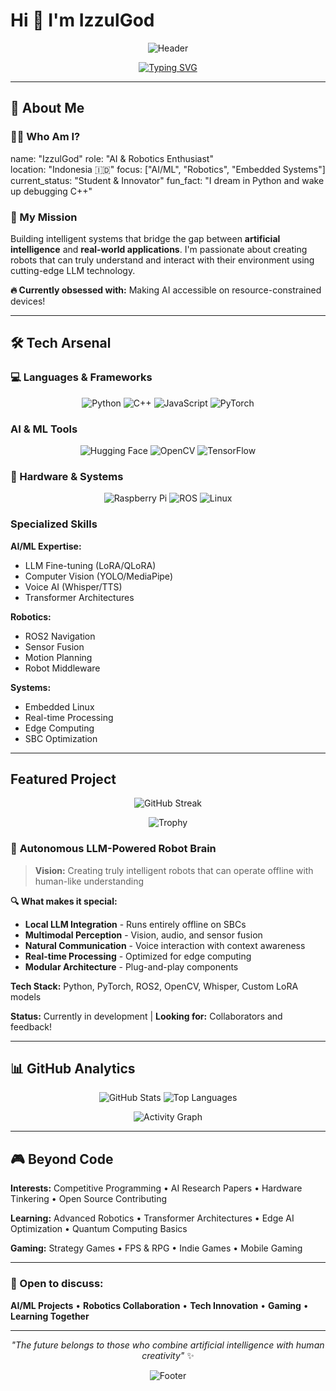 # Hi 👋 I'm **IzzulGod**

<div align="center">
  
![Header](https://capsule-render.vercel.app/api?type=waving&height=200&color=gradient&customColorList=12&section=header&text=IzzulGod&fontColor=fff&fontSize=40&fontAlignY=35&desc=AI%20Enthusiast%20%7C%20Robotics%20Developer&descAlign=50&descAlignY=55&animation=twinkling)

[![Typing SVG](https://readme-typing-svg.herokuapp.com/?font=Fira+Code&size=18&duration=4000&pause=1000&color=58A6FF&center=true&vCenter=true&multiline=true&width=500&height=80&lines=Building+the+future+with+AI+🤖;Passionate+about+LLMs+%26+Robotics+⚡;Always+learning%2C+always+coding+💻)](https://git.io/typing-svg)

</div>

---

## 🌟 About Me

### 👨‍💻 Who Am I?
name: "IzzulGod"
role: "AI & Robotics Enthusiast"  
location: "Indonesia 🇮🇩"
focus: ["AI/ML", "Robotics", "Embedded Systems"]
current_status: "Student & Innovator"
fun_fact: "I dream in Python and wake up debugging C++"

### 🎯 My Mission
Building intelligent systems that bridge the gap between **artificial intelligence** and **real-world applications**. I'm passionate about creating robots that can truly understand and interact with their environment using cutting-edge LLM technology.

**🔥 Currently obsessed with:** Making AI accessible on resource-constrained devices!

---

## 🛠️ Tech Arsenal

### 💻 Languages & Frameworks
<div align="center">

![Python](https://img.shields.io/badge/Python-3776AB?style=for-the-badge&logo=python&logoColor=white)
![C++](https://img.shields.io/badge/C++-00599C?style=for-the-badge&logo=cplusplus&logoColor=white)
![JavaScript](https://img.shields.io/badge/JavaScript-F7DF1E?style=for-the-badge&logo=javascript&logoColor=black)
![PyTorch](https://img.shields.io/badge/PyTorch-EE4C2C?style=for-the-badge&logo=pytorch&logoColor=white)

</div>

###  AI & ML Tools
<div align="center">

![Hugging Face](https://img.shields.io/badge/🤗%20Hugging%20Face-FFD21E?style=for-the-badge)
![OpenCV](https://img.shields.io/badge/OpenCV-27338e?style=for-the-badge&logo=OpenCV&logoColor=white)
![TensorFlow](https://img.shields.io/badge/TensorFlow-FF6F00?style=for-the-badge&logo=tensorflow&logoColor=white)

</div>

### 🔧 Hardware & Systems
<div align="center">

![Raspberry Pi](https://img.shields.io/badge/Raspberry%20Pi-A22846?style=for-the-badge&logo=raspberry-pi&logoColor=white)
![ROS](https://img.shields.io/badge/ROS2-22314E?style=for-the-badge&logo=ros&logoColor=white)
![Linux](https://img.shields.io/badge/Linux-FCC624?style=for-the-badge&logo=linux&logoColor=black)

</div>

###  Specialized Skills

**AI/ML Expertise:**
- LLM Fine-tuning (LoRA/QLoRA)
- Computer Vision (YOLO/MediaPipe) 
- Voice AI (Whisper/TTS)
- Transformer Architectures

**Robotics:**
- ROS2 Navigation
- Sensor Fusion
- Motion Planning
- Robot Middleware

**Systems:**
- Embedded Linux
- Real-time Processing
- Edge Computing
- SBC Optimization

---

##  Featured Project

<div align="center">

![GitHub Streak](https://github-readme-streak-stats.herokuapp.com/?user=IzzulGod&theme=tokyonight&hide_border=true&border_radius=10)

![Trophy](https://github-profile-trophy.vercel.app/?username=IzzulGod&theme=tokyonight&no-frame=true&row=1&column=3)

</div>

### 🤖 **Autonomous LLM-Powered Robot Brain**

> **Vision:** Creating truly intelligent robots that can operate offline with human-like understanding

**🔍 What makes it special:**
- **Local LLM Integration** - Runs entirely offline on SBCs
- **Multimodal Perception** - Vision, audio, and sensor fusion  
- **Natural Communication** - Voice interaction with context awareness
- **Real-time Processing** - Optimized for edge computing
- **Modular Architecture** - Plug-and-play components

**Tech Stack:** Python, PyTorch, ROS2, OpenCV, Whisper, Custom LoRA models

**Status:** Currently in development | **Looking for:** Collaborators and feedback!

---

## 📊 GitHub Analytics

<div align="center">

<picture>
  <source media="(max-width: 600px)" srcset="https://github-readme-stats.vercel.app/api?username=IzzulGod&show_icons=true&theme=tokyonight&include_all_commits=true&count_private=true&hide_border=true&border_radius=10">
  <img src="https://github-readme-stats.vercel.app/api?username=IzzulGod&show_icons=true&theme=tokyonight&include_all_commits=true&count_private=true&hide_border=true&border_radius=10" alt="GitHub Stats">
</picture>

<picture>
  <source media="(max-width: 600px)" srcset="https://github-readme-stats.vercel.app/api/top-langs/?username=IzzulGod&layout=compact&langs_count=6&theme=tokyonight&hide_border=true&border_radius=10&hide=html,css,scss">
  <img src="https://github-readme-stats.vercel.app/api/top-langs/?username=IzzulGod&layout=compact&langs_count=8&theme=tokyonight&hide_border=true&border_radius=10&hide=html,css,scss" alt="Top Languages">
</picture>

</div>

<div align="center">

![Activity Graph](https://github-readme-activity-graph.vercel.app/graph?username=IzzulGod&theme=tokyo-night&hide_border=true&radius=10)

</div>

---

## 🎮 Beyond Code

**Interests:** Competitive Programming • AI Research Papers • Hardware Tinkering • Open Source Contributing

**Learning:** Advanced Robotics • Transformer Architectures • Edge AI Optimization • Quantum Computing Basics  

**Gaming:** Strategy Games • FPS & RPG • Indie Games • Mobile Gaming

---

### 💬 Open to discuss:
**AI/ML Projects** • **Robotics Collaboration** • **Tech Innovation** • **Gaming** • **Learning Together**

---

<div align="center">

*"The future belongs to those who combine artificial intelligence with human creativity"* ✨

![Footer](https://capsule-render.vercel.app/api?type=waving&height=100&color=gradient&customColorList=12&section=footer)

</div>
